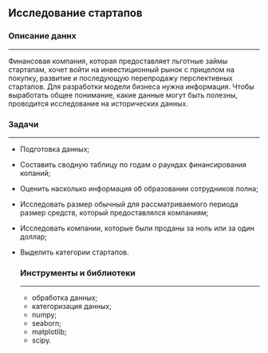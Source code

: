 ## Исследование стартапов

### Описание даннх
---
Финансовая компания, которая предоставляет льготные займы стартапам, хочет войти на инвестиционный рынок с прицелом на покупку, развитие и последующую перепродажу перспективных стартапов. Для разработки модели бизнеса нужна информация. Чтобы выработать общее понимание, какие данные могут быть полезны, проводится исследование на исторических данных.

### Задачи
---
* Подготовка данных;
* Составить сводную таблицу по годам о раундах финансирования копаний;
* Оценить насколько информация об образовании сотрудников полна;
* Исследовать размер обычный для рассматриваемого периода размер средств, который предоставлялся компаниям;
* Исследовать компании, которые были проданы за ноль или за один доллар;
* Выделить категории стартапов.

  ### Инструменты и библиотеки
  ---
  * обработка данных;
  * категоризация данных;
  * numpy;
  * seaborn;
  * matplotlib;
  * scipy.
